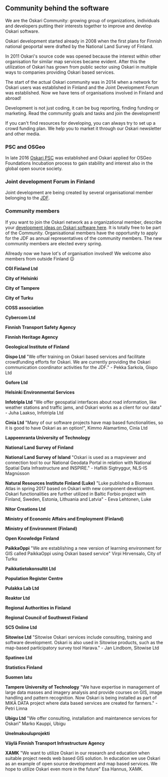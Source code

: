 ## Community behind the software

We are the Oskari Community: growing group of organizations, individuals and developers putting their interests together to improve and develop Oskari software.

Oskari development started already in 2008 when the first plans for Finnish national geoportal were drafted by the National Land Survey of Finland. 

In 2011 Oskari's source code was opened because the interest within other organisation for similar map services became evident. After this the utilization of Oskari has grown from public sector using Oskari in multiple ways to companies providing Oskari based services. 

The start of the actual Oskari community was in 2014 when a network for Oskari users was established in Finland and the Joint Development Forum was established. Now we have tens of organisations involved in Finland and abroad! 

Development is not just coding, it can be bug reporting, finding funding or marketing. Read  the community goals and tasks and join the development!

If you can't find resources for developing, you can always try to set up a crowd funding plan. We help you to market it through our Oskari newsletter and other media.

### PSC and OSGeo
In late 2016 [Oskari PSC](https://github.com/oskariorg/oskari-docs/wiki/Project-Steering-Committee) was established and Oskari applied for OSGeo Foundations Incubation process to gain stability and interest also in the global open source society.

### Joint development Forum in Finland
Joint development are being created by several organisational member belonging to the [JDF](JDF.md).

### Community members

If you want to join the Oskari network as a organizational member, describe your [development ideas on Oskari software here](https://docs.google.com/forms/d/e/1FAIpQLSd2KZOQeJ5xDivG-X0r0HzMArHcRU6DRbb1hpS1uUS87VrY3w/viewform). It is totally free to be part of the Community. Organisational members have the opportunity to apply for the JDF as annual representatives of the community members. The new community members are elected every spring. 

Allready now we have lot's of organisation involved! We welcome also members from outside Finland 😉

**CGI Finland Ltd**

**City of Helsinki**

**City of Tampere**

**City of Turku**

**COSS association**

**Cybercom Ltd**

**Finnish Transport Safety Agency**

**Finnish Heritage Agency**

**Geological Institute of Finland**

**Gispo Ltd** "We offer training on Oskari based services and facilitate crowdfunding efforts for Oskari. We are currently providing the Oskari communication coordinator activities for the JDF." - Pekka Sarkola, Gispo Ltd

**Gofore Ltd**

**Helsinki Environmental Services**

**Infotripla Ltd** "We offer geospatial interfaces about road information, like weather stations and traffic jams, and Oskari works as a client for our data" - Juha Laakso, Infotripla Ltd

**Cinia Ltd** "Many of our software projects have map based functionalities, so it is good to have Oskari as an option!", Kimmo Alamartimo, Cinia Ltd

**Lappeenranta University of Technology**

**National Land Survey of Finland**

**National Land Survey of Island**  "Oskari is used as a mapviewer and connection tool to our National Geodata Portal in relation with National Spatial Data Infrastructure and INSPIRE." - Hafliði Sigtryggur, NLS-IS Magnússon

**Natural Resources Institute Finland (Luke)** "Luke published a Biomass Atlas in spring 2017 based on Oskari with new component development. Oskari functionalities are further utilized in Baltic Forbio project with Finland, Sweden, Estonia, Lithuania and Latvia"  - Eeva Lehtonen, Luke

**Nitor Creations Ltd**

**Ministry of Economic Affairs and Employment (Finland)**

**Ministry of Environment (Finland)**

**Open Knowledge Finland**

**PaikkaOppi** "We are establishing a new version of learning environment for GIS called PaikkaOppi using Oskari based service" Virpi Hirvensalo, City of Turku

**Paikkatietokonsultit Ltd**

**Population Register Centre**

**Pulakka Lab Ltd**

**Reaktor Ltd**

**Regional Authorities in Finland**

**Regional Council of Southwest Finland**

**SC5 Online Ltd**

**Sitowise Ltd** "Sitowise Oskari services include consulting, training and software development. Oskari is also used in Sitowise products, such as the map-based participatory survey tool Harava." - Jan Lindbom, Sitowise Ltd

**Spatineo Ltd**

**Statistics Finland**

**Suomen latu**

**Tampere University of Technology** "We have expertise in management of large data masses and imagery analysis and provide courses on GIS, image handling and pattern recognition. Now Oskari is being installed as part of MIKÄ DATA project where data based services are created for farmers." - Petri Linna

**Ubigu Ltd** "We offer consulting, installation and maintanence services for Oskari"  Marko Kauppi, Ubigu

**Unelmakouluprojekti**

**Väylä Finnish Transport Infrastructure Agency**

**XAMK** "We want to utilize Oskari in our research and education when suitable project needs web based GIS solution. In education we use Oskari as an example of open source development and map based services. We hope to utilize Oskari even more in the future" Esa Hannus, XAMK.
